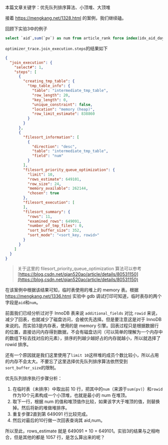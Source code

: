 本篇文章关键字：优先队列排序算法、小顶堆、大顶堆

接着 https://mengkang.net/1328.html 的案例，我们继续磕。

回顾下实验3中的例子
```sql
select `aid`,sum(`pv`) as num from article_rank force index(idx_aid_day_pv) where `day`>'20190115' group by aid order by num desc limit 10;
```

`optimizer_trace.join_execution.steps`的结果如下

```json
{
  "join_execution": {
    "select#": 1,
    "steps": [
      {
        "creating_tmp_table": {
          "tmp_table_info": {
            "table": "intermediate_tmp_table",
            "row_length": 20,
            "key_length": 0,
            "unique_constraint": false,
            "location": "memory (heap)",
            "row_limit_estimate": 838860
          }
        }
      },
      {
        "filesort_information": [
          {
            "direction": "desc",
            "table": "intermediate_tmp_table",
            "field": "num"
          }
        ],
        "filesort_priority_queue_optimization": {
          "limit": 10,
          "rows_estimate": 649101,
          "row_size": 24,
          "memory_available": 262144,
          "chosen": true
        },
        "filesort_execution": [
        ],
        "filesort_summary": {
          "rows": 11,
          "examined_rows": 649091,
          "number_of_tmp_files": 0,
          "sort_buffer_size": 352,
          "sort_mode": "<sort_key, rowid>"
        }
      }
    ]
  }
}
```

> 关于这里的 filesort_priority_queue_optimization 算法可以参考 [https://blog.csdn.net/qian520ao/article/details/80531150](https://blog.csdn.net/qian520ao/article/details/80531150)

在该案例中根据该结果可知，临时表使用的堆上的 memory 表。根据 https://mengkang.net/1336.html 实验中 gdb 调试打印可知道，临时表存的两个字段是`aid`和`num`。

前面我们已经分析过对于 InnoDB 表来说 `additional_fields` 对比 `rowid` 来说，减少了回表，也就减少了磁盘访问，会被优先选择。但是要注意这是对于 InnoDB 来说的。而实验3是内存表，使用的是 memory 引擎。回表过程只是根据数据行的位置，直接访问内存得到数据，不会有磁盘访问（可以简单的理解为一个内存中的数组下标去找对应的元素），排序的列越少越好占的内存就越小，所以就选择了 rowid 排序。

还有一个原因就是我们这里使用了`limit 10`这样堆的成员个数比较小，所以占用的内存不会太大。不要忘了这里选择优先队列排序算法依然受到`sort_buffer_size`的限制。

优先队列排序执行步骤分析：

1. 在临时表（未排序）中取出前 10 行，把其中的`num`（来源于`sum(pv)`）和`rowid`作为10个元素构成一个小顶堆，也就是最小的 num 在堆顶。
2. 取下一行，根据 num 的值和堆顶值作比较，如果该字大于堆顶的值，则替换掉。然后将新的堆做堆排序。
3. 重复步骤2直到第 649091 行比较完成。
4. 然后对最后的10行做一次回表查询其 aid,num。

所以至此，rows_estimate 就是 649091 + 10 = 649101。实验3的结果与之相吻合，但是其他的都是 1057 行，是怎么算出来的呢？





